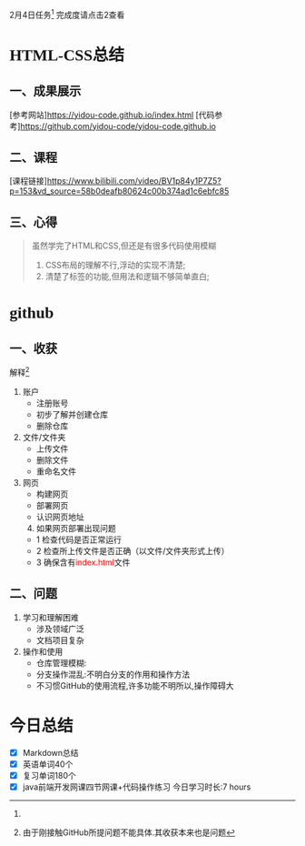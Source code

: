 <a herf="">2月4日任务[^1]</a> 完成度请点击2查看
# <font face="仿宋">HTML-CSS总结 </font>

## <font face="楷体"> 一、成果展示</font>

[参考网站]https://yidou-code.github.io/index.html
[代码参考]https://github.com/yidou-code/yidou-code.github.io
## <font face="楷体"> 二、课程</font>
[课程链接]https://www.bilibili.com/video/BV1p84y1P7Z5?p=153&vd_source=58b0deafb80624c00b374ad1c6ebfc85
## <font face="楷体"> 三、心得</font>
> 虽然学完了HTML和CSS,但还是有很多代码使用模糊
> 1. CSS布局的理解不行,浮动的实现不清楚;
> 2. 清楚了标签的功能,但用法和逻辑不够简单直白;
# <font face="仿宋">github</font>
## <font face="楷体"> 一、收获</font>
解释[^2]
1. 账户
   - 注册账号
   - 初步了解并创建仓库
   - 删除仓库 
2. 文件/文件夹
   - 上传文件  
   - 删除文件
   - 重命名文件
3. 网页
   - 构建网页
   - 部署网页
   - 认识网页地址  
    4. 如果网页部署出现问题 
    - 1 检查代码是否正常运行
    - 2 检查所上传文件是否正确（以文件/文件夹形式上传）
    - 3 确保含有<font color="red">index.html</font>文件
## <font face="楷体"> 二、问题</font>
1. 学习和理解困难
   - 涉及领域广泛
   - 文档项目复杂
2. 操作和使用
   - 仓库管理模糊:
   - 分支操作混乱:不明白分支的作用和操作方法  
   - 不习惯GitHub的使用流程,许多功能不明所以,操作障碍大
[^2]:由于刚接触GitHub所提问题不能具体.其收获本来也是问题 
# <font face="仿宋">今日总结</font>
[^1]:
   - [x] Markdown总结
   - [x] 英语单词40个
   - [x] 复习单词180个
   - [x] java前端开发网课四节网课+代码操作练习
    今日学习时长:7 hours

